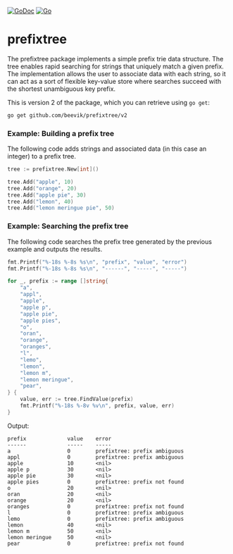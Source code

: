 [![GoDoc](https://godoc.org/github.com/beevik/prefixtree/v2?status.svg)](https://godoc.org/github.com/beevik/prefixtree/v2)
[![Go](https://github.com/beevik/prefixtree/actions/workflows/go.yml/badge.svg)](https://github.com/beevik/prefixtree/actions/workflows/go.yml)

prefixtree
==========

The prefixtree package implements a simple prefix trie data structure.
The tree enables rapid searching for strings that uniquely match a given
prefix. The implementation allows the user to associate data with each
string, so it can act as a sort of flexible key-value store where
searches succeed with the shortest unambiguous key prefix.

This is version 2 of the package, which you can retrieve using `go get`:

```sh
go get github.com/beevik/prefixtree/v2
```

### Example: Building a prefix tree

The following code adds strings and associated data (in this case an integer)
to a prefix tree.

```go
tree := prefixtree.New[int]()

tree.Add("apple", 10)
tree.Add("orange", 20)
tree.Add("apple pie", 30)
tree.Add("lemon", 40)
tree.Add("lemon meringue pie", 50)
```

### Example: Searching the prefix tree

The following code searches the prefix tree generated by the
previous example and outputs the results.

```go
fmt.Printf("%-18s %-8s %s\n", "prefix", "value", "error")
fmt.Printf("%-18s %-8s %s\n", "------", "-----", "-----")

for _, prefix := range []string{
    "a",
    "appl",
    "apple",
    "apple p",
    "apple pie",
    "apple pies",
    "o",
    "oran",
    "orange",
    "oranges",
    "l",
    "lemo",
    "lemon",
    "lemon m",
    "lemon meringue",
    "pear",
} {
    value, err := tree.FindValue(prefix)
    fmt.Printf("%-18s %-8v %v\n", prefix, value, err)
}
```

Output:
```
prefix             value    error
------             -----    -----
a                  0        prefixtree: prefix ambiguous
appl               0        prefixtree: prefix ambiguous
apple              10       <nil>
apple p            30       <nil>
apple pie          30       <nil>
apple pies         0        prefixtree: prefix not found
o                  20       <nil>
oran               20       <nil>
orange             20       <nil>
oranges            0        prefixtree: prefix not found
l                  0        prefixtree: prefix ambiguous
lemo               0        prefixtree: prefix ambiguous
lemon              40       <nil>
lemon m            50       <nil>
lemon meringue     50       <nil>
pear               0        prefixtree: prefix not found
```
